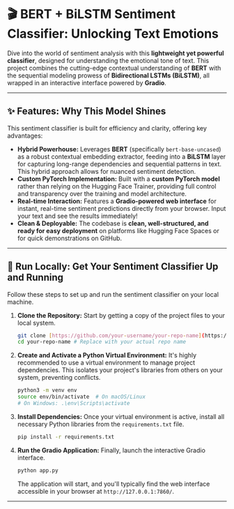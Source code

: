 # 🎬 BERT + BiLSTM Sentiment Classifier: Unlocking Text Emotions

Dive into the world of sentiment analysis with this **lightweight yet powerful classifier**, designed for understanding the emotional tone of text. This project combines the cutting-edge contextual understanding of **BERT** with the sequential modeling prowess of **Bidirectional LSTMs (BiLSTM)**, all wrapped in an interactive interface powered by **Gradio**.

---

## ✨ Features: Why This Model Shines

This sentiment classifier is built for efficiency and clarity, offering key advantages:

* **Hybrid Powerhouse:** Leverages **BERT** (specifically `bert-base-uncased`) as a robust contextual embedding extractor, feeding into a **BiLSTM** layer for capturing long-range dependencies and sequential patterns in text. This hybrid approach allows for nuanced sentiment detection.
* **Custom PyTorch Implementation:** Built with a **custom PyTorch model** rather than relying on the Hugging Face Trainer, providing full control and transparency over the training and model architecture.
* **Real-time Interaction:** Features a **Gradio-powered web interface** for instant, real-time sentiment predictions directly from your browser. Input your text and see the results immediately!
* **Clean & Deployable:** The codebase is **clean, well-structured, and ready for easy deployment** on platforms like Hugging Face Spaces or for quick demonstrations on GitHub.

---

## 🚀 Run Locally: Get Your Sentiment Classifier Up and Running

Follow these steps to set up and run the sentiment classifier on your local machine.

1.  **Clone the Repository:**
    Start by getting a copy of the project files to your local system.
    ```bash
    git clone [https://github.com/your-username/your-repo-name](https://github.com/your-username/your-repo-name) # Replace with your actual repo URL
    cd your-repo-name # Replace with your actual repo name
    ```

2.  **Create and Activate a Python Virtual Environment:**
    It's highly recommended to use a virtual environment to manage project dependencies. This isolates your project's libraries from others on your system, preventing conflicts.
    ```bash
    python3 -m venv env
    source env/bin/activate  # On macOS/Linux
    # On Windows: .\env\Scripts\activate
    ```

3.  **Install Dependencies:**
    Once your virtual environment is active, install all necessary Python libraries from the `requirements.txt` file.
    ```bash
    pip install -r requirements.txt
    ```

4.  **Run the Gradio Application:**
    Finally, launch the interactive Gradio interface.
    ```bash
    python app.py
    ```
    The application will start, and you'll typically find the web interface accessible in your browser at `http://127.0.0.1:7860/`.

---
